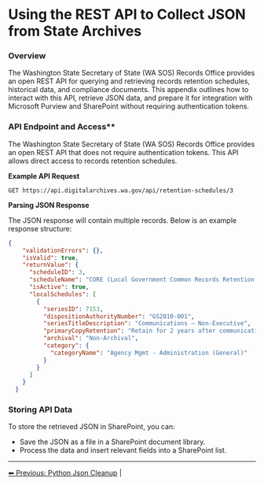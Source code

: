<!-- description: Documentation about Using the REST API to Collect JSON from State Archives for Your Organization. -->
# Using the REST API to Collect JSON from State Archives

### Overview

The Washington State Secretary of State (WA SOS) Records Office provides an open REST API for querying and retrieving records retention schedules, historical data, and compliance documents. This appendix outlines how to interact with this API, retrieve JSON data, and prepare it for integration with Microsoft Purview and SharePoint without requiring authentication tokens.

### API Endpoint and Access**

The Washington State Secretary of State (WA SOS) Records Office provides an open REST API that does not require authentication tokens. This API allows direct access to records retention schedules.

**Example API Request**

```http
GET https://api.digitalarchives.wa.gov/api/retention-schedules/3
```
**Parsing JSON Response**

The JSON response will contain multiple records. Below is an example response structure:

```json
{
    "validationErrors": {},
    "isValid": true,
    "returnValue": {
      "scheduleID": 3,
      "scheduleName": "CORE (Local Government Common Records Retention Schedule)",
      "isActive": true,
      "localSchedules": [
        {
          "seriesID": 7153,
          "dispositionAuthorityNumber": "GS2010-001",
          "seriesTitleDescription": "Communications – Non-Executive",
          "primaryCopyRetention": "Retain for 2 years after communication received or provided, whichever is later then Destroy.",
          "archival": "Non-Archival",
          "category": {
            "categoryName": "Agency Mgmt - Administration (General)"
          }
        }
      ]
    }
  }
```
### Storing API Data

To store the retrieved JSON in SharePoint, you can:

- Save the JSON as a file in a SharePoint document library.
- Process the data and insert relevant fields into a SharePoint list.



---

[⬅ Previous: Python Json Cleanup](python-json-cleanup.md) | 